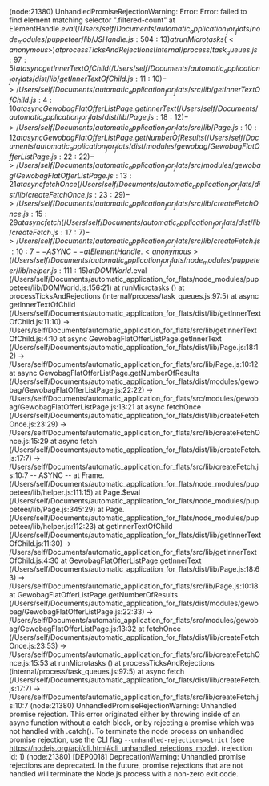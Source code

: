 (node:21380) UnhandledPromiseRejectionWarning: Error: Error: failed to find element matching selector ".filtered-count"
    at ElementHandle.$eval (/Users/self/Documents/automatic_application_for_flats/node_modules/puppeteer/lib/JSHandle.js:504:13)
    at runMicrotasks (<anonymous>)
    at processTicksAndRejections (internal/process/task_queues.js:97:5)
    at async getInnerTextOfChild (/Users/self/Documents/automatic_application_for_flats/dist/lib/getInnerTextOfChild.js:11:10)
        -> /Users/self/Documents/automatic_application_for_flats/src/lib/getInnerTextOfChild.js:4:10
    at async GewobagFlatOfferListPage.getInnerText (/Users/self/Documents/automatic_application_for_flats/dist/lib/Page.js:18:12)
        -> /Users/self/Documents/automatic_application_for_flats/src/lib/Page.js:10:12
    at async GewobagFlatOfferListPage.getNumberOfResults (/Users/self/Documents/automatic_application_for_flats/dist/modules/gewobag/GewobagFlatOfferListPage.js:22:22)
        -> /Users/self/Documents/automatic_application_for_flats/src/modules/gewobag/GewobagFlatOfferListPage.js:13:21
    at async fetchOnce (/Users/self/Documents/automatic_application_for_flats/dist/lib/createFetchOnce.js:23:29)
        -> /Users/self/Documents/automatic_application_for_flats/src/lib/createFetchOnce.js:15:29
    at async fetch (/Users/self/Documents/automatic_application_for_flats/dist/lib/createFetch.js:17:7)
        -> /Users/self/Documents/automatic_application_for_flats/src/lib/createFetch.js:10:7
  -- ASYNC --
    at ElementHandle.<anonymous> (/Users/self/Documents/automatic_application_for_flats/node_modules/puppeteer/lib/helper.js:111:15)
    at DOMWorld.$eval (/Users/self/Documents/automatic_application_for_flats/node_modules/puppeteer/lib/DOMWorld.js:156:21)
    at runMicrotasks (<anonymous>)
    at processTicksAndRejections (internal/process/task_queues.js:97:5)
    at async getInnerTextOfChild (/Users/self/Documents/automatic_application_for_flats/dist/lib/getInnerTextOfChild.js:11:10)
        -> /Users/self/Documents/automatic_application_for_flats/src/lib/getInnerTextOfChild.js:4:10
    at async GewobagFlatOfferListPage.getInnerText (/Users/self/Documents/automatic_application_for_flats/dist/lib/Page.js:18:12)
        -> /Users/self/Documents/automatic_application_for_flats/src/lib/Page.js:10:12
    at async GewobagFlatOfferListPage.getNumberOfResults (/Users/self/Documents/automatic_application_for_flats/dist/modules/gewobag/GewobagFlatOfferListPage.js:22:22)
        -> /Users/self/Documents/automatic_application_for_flats/src/modules/gewobag/GewobagFlatOfferListPage.js:13:21
    at async fetchOnce (/Users/self/Documents/automatic_application_for_flats/dist/lib/createFetchOnce.js:23:29)
        -> /Users/self/Documents/automatic_application_for_flats/src/lib/createFetchOnce.js:15:29
    at async fetch (/Users/self/Documents/automatic_application_for_flats/dist/lib/createFetch.js:17:7)
        -> /Users/self/Documents/automatic_application_for_flats/src/lib/createFetch.js:10:7
  -- ASYNC --
    at Frame.<anonymous> (/Users/self/Documents/automatic_application_for_flats/node_modules/puppeteer/lib/helper.js:111:15)
    at Page.$eval (/Users/self/Documents/automatic_application_for_flats/node_modules/puppeteer/lib/Page.js:345:29)
    at Page.<anonymous> (/Users/self/Documents/automatic_application_for_flats/node_modules/puppeteer/lib/helper.js:112:23)
    at getInnerTextOfChild (/Users/self/Documents/automatic_application_for_flats/dist/lib/getInnerTextOfChild.js:11:30)
        -> /Users/self/Documents/automatic_application_for_flats/src/lib/getInnerTextOfChild.js:4:30
    at GewobagFlatOfferListPage.getInnerText (/Users/self/Documents/automatic_application_for_flats/dist/lib/Page.js:18:63)
        -> /Users/self/Documents/automatic_application_for_flats/src/lib/Page.js:10:18
    at GewobagFlatOfferListPage.getNumberOfResults (/Users/self/Documents/automatic_application_for_flats/dist/modules/gewobag/GewobagFlatOfferListPage.js:22:33)
        -> /Users/self/Documents/automatic_application_for_flats/src/modules/gewobag/GewobagFlatOfferListPage.js:13:32
    at fetchOnce (/Users/self/Documents/automatic_application_for_flats/dist/lib/createFetchOnce.js:23:53)
        -> /Users/self/Documents/automatic_application_for_flats/src/lib/createFetchOnce.js:15:53
    at runMicrotasks (<anonymous>)
    at processTicksAndRejections (internal/process/task_queues.js:97:5)
    at async fetch (/Users/self/Documents/automatic_application_for_flats/dist/lib/createFetch.js:17:7)
        -> /Users/self/Documents/automatic_application_for_flats/src/lib/createFetch.js:10:7
(node:21380) UnhandledPromiseRejectionWarning: Unhandled promise rejection. This error originated either by throwing inside of an async function without a catch block, or by rejecting a promise which was not handled with .catch(). To terminate the node process on unhandled promise rejection, use the CLI flag `--unhandled-rejections=strict` (see https://nodejs.org/api/cli.html#cli_unhandled_rejections_mode). (rejection id: 1)
(node:21380) [DEP0018] DeprecationWarning: Unhandled promise rejections are deprecated. In the future, promise rejections that are not handled will terminate the Node.js process with a non-zero exit code.



